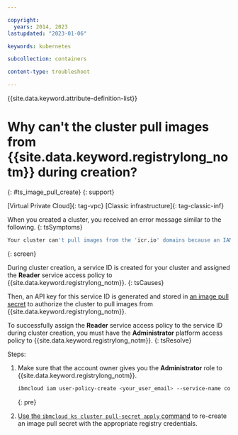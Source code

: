 ```yaml
---

copyright: 
  years: 2014, 2023
lastupdated: "2023-01-06"

keywords: kubernetes

subcollection: containers

content-type: troubleshoot

---
```


{{site.data.keyword.attribute-definition-list}}




# Why can't the cluster pull images from {{site.data.keyword.registrylong_notm}} during creation?
{: #ts_image_pull_create}
{: support}

[Virtual Private Cloud]{: tag-vpc} [Classic infrastructure]{: tag-classic-inf}


When you created a cluster, you received an error message similar to the following.
{: tsSymptoms}


```sh
Your cluster can't pull images from the 'icr.io' domains because an IAM access policy could not be created. Make sure that you have the IAM Administrator platform access role to. Then, create an image pull secret with IAM credentials to the registry by running 'ibmcloud ks cluster pull-secret apply'.
```
{: screen}


During cluster creation, a service ID is created for your cluster and assigned the **Reader** service access policy to {{site.data.keyword.registrylong_notm}}.
{: tsCauses}

Then, an API key for this service ID is generated and stored in [an image pull secret](/docs/containers?topic=containers-registry#cluster_registry_auth) to authorize the cluster to pull images from {{site.data.keyword.registrylong_notm}}.

To successfully assign the **Reader** service access policy to the service ID during cluster creation, you must have the **Administrator** platform access policy to {{site.data.keyword.registrylong_notm}}.
{: tsResolve}

Steps:
1. Make sure that the account owner gives you the **Administrator** role to {{site.data.keyword.registrylong_notm}}.
    ```sh
    ibmcloud iam user-policy-create <your_user_email> --service-name container-registry --roles Administrator
    ```
    {: pre}

2. [Use the `ibmcloud ks cluster pull-secret apply` command](/docs/containers?topic=containers-kubernetes-service-cli#cs_cluster_pull_secret_apply) to re-create an image pull secret with the appropriate registry credentials.






